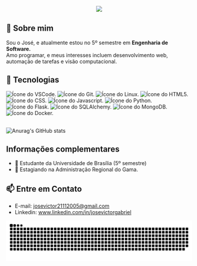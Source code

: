 <p align="center">
  <img src="https://capsule-render.vercel.app/api?type=waving&color=gradient&text=Eai%20Pessoal!%20👾&height=100"/>  
</p>

## 🙋 Sobre mim

<p>Sou o José, e atualmente estou no 5º semestre em <b>Engenharia de Software.</b> <br>Amo programar, e meus interesses incluem desenvolvimento web, automação de tarefas e visão computacional.</p>


## 🤖 Tecnologias 

<div>
  <img style="width: 60px; height: 60px;" alt="Ícone do VSCode." src="https://cdn.jsdelivr.net/gh/devicons/devicon@latest/icons/vscode/vscode-original.svg"/>
  <img style="width: 60px; height: 60px;" alt="Ícone do Git." src="https://cdn.jsdelivr.net/gh/devicons/devicon@latest/icons/git/git-original.svg"/>
  <img style="width: 60px; height: 60px;" alt="Ícone do Linux." src="https://cdn.jsdelivr.net/gh/devicons/devicon@latest/icons/linux/linux-original.svg"/>
  <img style="width: 60px; height: 60px;" alt="Ícone do HTML5." src="https://cdn.jsdelivr.net/gh/devicons/devicon@latest/icons/html5/html5-original.svg"/>
  <img style="width: 60px; height: 60px;" alt="Ícone do CSS." src="https://cdn.jsdelivr.net/gh/devicons/devicon@latest/icons/css3/css3-original.svg"/>
  <img style="width: 60px; height: 60px;" alt="Ícone do Javascript." src="https://cdn.jsdelivr.net/gh/devicons/devicon@latest/icons/javascript/javascript-original.svg"/>
  <img style="width: 60px; height: 60px;" alt="Ícone do Python." src="https://cdn.jsdelivr.net/gh/devicons/devicon@latest/icons/python/python-original.svg"/>
  <img style="width: 60px; height: 60px;" alt="Ícone do Flask." src="https://cdn.jsdelivr.net/gh/devicons/devicon@latest/icons/flask/flask-original.svg"/>
  <img style="width: 60px; height: 60px;" alt="Ícone do SQLAlchemy." src="https://cdn.jsdelivr.net/gh/devicons/devicon@latest/icons/sqlalchemy/sqlalchemy-original.svg"/>
  <img style="width: 60px; height: 60px;" alt="Ícone do MongoDB." src="https://cdn.jsdelivr.net/gh/devicons/devicon@latest/icons/mongodb/mongodb-plain-wordmark.svg" />
  <img style="width: 60px; height: 60px;" alt="Ícone do Docker." src="https://cdn.jsdelivr.net/gh/devicons/devicon@latest/icons/docker/docker-original.svg"/>
</div><br>

![Anurag's GitHub stats](https://github-readme-stats.vercel.app/api?username=RR2M4A&show_icons=true&theme=blue-green)

## Informações complementares

- 🔭 Estudante da Universidade de Brasília (5º semestre)
- 💼 Estagiando na Administração Regional do Gama.

## 📫 Entre em Contato
- E-mail: josevictor21112005@gmail.com
- Linkedin: www.linkedin.com/in/josevictorgabriel

<img src="https://github.com/RR2M4A/RR2M4A/blob/output/github-snake-dark.svg" alt="snake gif" />
